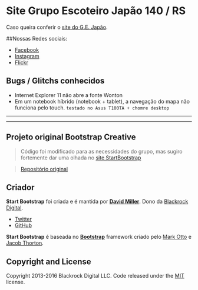 # Site Grupo Escoteiro Japão 140 / RS
Caso queira conferir o [site do G.E. Japão](http://gejapao.com.br/).

##Nossas Redes sociais:
* [Facebook](http://fb.me/gejapao/)
* [Instagram](http://instagr.am/gejapao/)
* [Flickr](http://flic.kr/gejapao/)
 
## Bugs / Glitchs conhecidos
* Internet Explorer 11 não abre a fonte Wonton
* Em um notebook híbrido (notebook + tablet), a navegação do mapa não funciona pelo touch.   `testado no Asus T100TA + chomre desktop ` 

---
---
## Projeto original Bootstrap Creative
>Código foi modificado para as necessidades do grupo, mas sugiro fortemente dar uma olhada no [site StartBootstrap](http://startbootstrap.com/template-overviews/creative/)

>[Repositório original](https://github.com/BlackrockDigital/startbootstrap-creative)

## Criador
**Start Bootstrap** foi criada e é mantida por **[David Miller](http://davidmiller.io/)**. Dono da [Blackrock Digital](http://blackrockdigital.io/).

* [Twitter](https://twitter.com/davidmillerskt)
* [GitHub](https://github.com/davidtmiller)

**Start Bootstrap** é baseada no **[Bootstrap](https://getbootstrap.com/)** framework criado pelo [Mark Otto](https://twitter.com/mdo) e [Jacob Thorton](https://twitter.com/fat).

## Copyright and License
Copyright 2013-2016 Blackrock Digital LLC. Code released under the [MIT](https://github.com/BlackrockDigital/startbootstrap-creative/blob/gh-pages/LICENSE) license.
